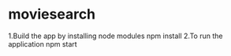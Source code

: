 # moviesearch
1.Build the app by installing node modules
  npm install 
2.To run the application 
  npm start
